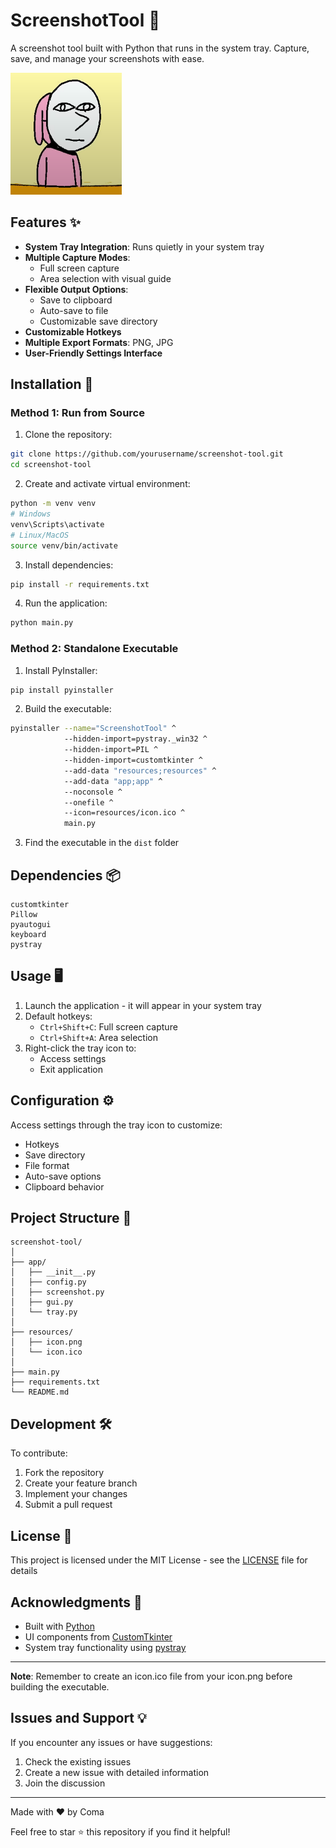 # ScreenshotTool 📸

A screenshot tool built with Python that runs in the system tray. Capture, save, and manage your screenshots with ease.

![Screenshot Tool](resources/icon.png)

## Features ✨

- **System Tray Integration**: Runs quietly in your system tray
- **Multiple Capture Modes**:
  - Full screen capture
  - Area selection with visual guide
- **Flexible Output Options**:
  - Save to clipboard
  - Auto-save to file
  - Customizable save directory
- **Customizable Hotkeys**
- **Multiple Export Formats**: PNG, JPG
- **User-Friendly Settings Interface**

## Installation 🚀

### Method 1: Run from Source

1. Clone the repository:
```bash
git clone https://github.com/yourusername/screenshot-tool.git
cd screenshot-tool
```

2. Create and activate virtual environment:
```bash
python -m venv venv
# Windows
venv\Scripts\activate
# Linux/MacOS
source venv/bin/activate
```

3. Install dependencies:
```bash
pip install -r requirements.txt
```

4. Run the application:
```bash
python main.py
```

### Method 2: Standalone Executable

1. Install PyInstaller:
```bash
pip install pyinstaller
```

2. Build the executable:
```bash
pyinstaller --name="ScreenshotTool" ^
            --hidden-import=pystray._win32 ^
            --hidden-import=PIL ^
            --hidden-import=customtkinter ^
            --add-data "resources;resources" ^
            --add-data "app;app" ^
            --noconsole ^
            --onefile ^
            --icon=resources/icon.ico ^
            main.py
```

3. Find the executable in the `dist` folder

## Dependencies 📦

```
customtkinter
Pillow
pyautogui
keyboard
pystray
```

## Usage 🖥️

1. Launch the application - it will appear in your system tray
2. Default hotkeys:
   - `Ctrl+Shift+C`: Full screen capture
   - `Ctrl+Shift+A`: Area selection
3. Right-click the tray icon to:
   - Access settings
   - Exit application

## Configuration ⚙️

Access settings through the tray icon to customize:
- Hotkeys
- Save directory
- File format
- Auto-save options
- Clipboard behavior

## Project Structure 📁

```
screenshot-tool/
│
├── app/
│   ├── __init__.py
│   ├── config.py
│   ├── screenshot.py
│   ├── gui.py
│   └── tray.py
│
├── resources/
│   ├── icon.png
│   └── icon.ico
│
├── main.py
├── requirements.txt
└── README.md
```

## Development 🛠️

To contribute:
1. Fork the repository
2. Create your feature branch
3. Implement your changes
4. Submit a pull request

## License 📄

This project is licensed under the MIT License - see the [LICENSE](LICENSE) file for details

## Acknowledgments 🙏

- Built with [Python](https://www.python.org/)
- UI components from [CustomTkinter](https://github.com/TomSchimansky/CustomTkinter)
- System tray functionality using [pystray](https://github.com/moses-palmer/pystray)

---

**Note**: Remember to create an icon.ico file from your icon.png before building the executable.

## Issues and Support 💡

If you encounter any issues or have suggestions:
1. Check the existing issues
2. Create a new issue with detailed information
3. Join the discussion

---

Made with ❤️ by Coma

Feel free to star ⭐ this repository if you find it helpful!
